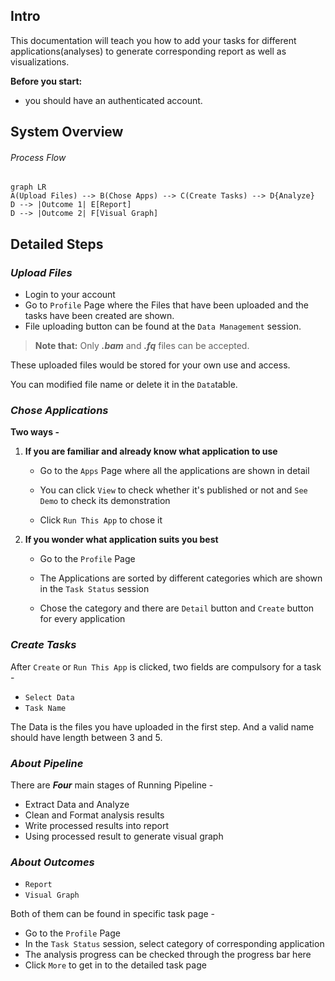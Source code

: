 ## Intro

This documentation will teach you how to add your tasks for different applications(analyses) to generate corresponding report as well as visualizations.

**Before you start:**

- you should have an authenticated account.

## System Overview

###### Process Flow

```mermaid
graph LR
A(Upload Files) --> B(Chose Apps) --> C(Create Tasks) --> D{Analyze}
D --> |Outcome 1| E[Report]
D --> |Outcome 2| F[Visual Graph]
```

## Detailed Steps

### *Upload Files*

- Login to your account 
- Go to `Profile` Page where the Files that have been uploaded and the tasks have been created are shown.
- File uploading button can be found at the `Data Management` session.

> **Note that:** Only ***.bam*** and ***.fq*** files can be accepted. 

These uploaded files would be stored for your own use and access.

You can modified file name or delete it in the `Data`table.

### *Chose Applications*

**Two ways -**

1. **If you are familiar and already know what application to use**

   - Go to the `Apps` Page where all the applications are shown in detail

   - You can click `View` to check whether it's published or not and `See Demo` to check its demonstration

   - Click `Run This App` to chose it

     

2. **If you wonder what application suits you best**

   - Go to the `Profile` Page

   - The Applications are sorted by different categories which are shown in the `Task Status` session

   - Chose the category and there are `Detail` button and `Create` button for every application

     

### *Create Tasks*

After `Create` or `Run This App` is clicked, two fields are compulsory for a task  -

- `Select Data`
- `Task Name`

The Data is the files you have uploaded in the first step. And a valid name should have length between 3 and 5.

### *About Pipeline*

There are ***Four*** main stages of Running Pipeline - 

- Extract Data and Analyze
- Clean and Format analysis results
- Write processed results into report
- Using processed result to generate visual graph

### *About Outcomes*

- `Report`
- `Visual Graph`

Both of them can be found in specific task page - 

- Go to the `Profile` Page
- In the `Task Status` session, select category of corresponding application
- The analysis progress can be checked through the progress bar here
- Click `More` to get in to the detailed task page
